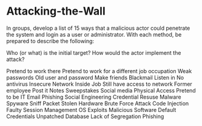 # Attacking-the-Wall

In groups, develop a list of 15 ways that a malicious actor could penetrate the system and login as a user or administrator.
With each method, be prepared to describe the following:

Who (or what) is the initial target?
How would the actor implement the attack?

Pretend to work there
Pretend to work for a different job occupation
Weak passwords
Old user and password
Make friends
Blackmail
Listen in
No antivirus
Insecure Network
Inside Job
Still have access to network
Former employee
Post it Notes
Sweepstakes
Social media
Physical Access
Pretend to be IT
Email Phishing
Social Engineering 
Credential Resuse
Malware
Spyware
Sniff Packet
Stolen Hardware
Brute Force Attack
Code Injection
Faulty Session Management
OS Exploits
Malicious Software
Default Credentials
Unpatched Database
Lack of Segregation
Phishing
